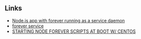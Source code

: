 Links
---
 - [Node.js app with forever running as a service daemon](http://www.slidequest.com/q/70ang)
 - [forever service](https://github.com/zapty/forever-service)
 - [STARTING NODE FOREVER SCRIPTS AT BOOT W/ CENTOS](http://blog.aronduby.com/starting-node-forever-scripts-at-boot-w-centos/)
